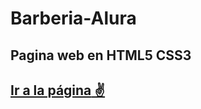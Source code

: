 # Barberia-Alura
Pagina web en HTML5 CSS3
---

[**Ir a la página** ✌](https://sebastianvelezcortes.github.io/Barberia-Alura/index.html)
---
